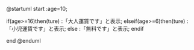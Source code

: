 @startuml
start
:age=10;

if(age>=16)then(ture)
:「大人運賃です」と表示;
elseif(age>=6)then(ture)
:「小児運賃です」と表示;
else
:「無料です」と表示;
endif

end
@enduml
